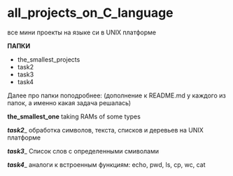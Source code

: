 # all_projects_on_C_language
все мини проекты на языке си в UNIX платформе

________ПАПКИ________
* the_smallest_projects
* task2
* task3
* task4

Далее про папки поподробнее:
(дополнение к README.md у каждого из папок, а именно какая задача решалась) 

____the_smallest_one____
  taking RAMs of some types

_________task2__________
  обработка символов, текста, списков и деревьев на UNIX платформе

_________task3__________
  Список слов с определенными смиволами

_________task4__________
  аналоги к встроенным функциям: echo, pwd, ls, cp, wc, cat
